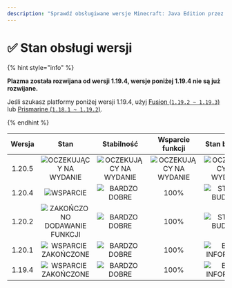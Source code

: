 ```yaml
---
description: "Sprawdź obsługiwane wersje Minecraft: Java Edition przez Plazma."
---
```


# ✅ Stan obsługi wersji

{% hint style="info" %}

**Plazma została rozwijana od wersji 1.19.4, wersje poniżej 1.19.4 nie są już rozwijane.**

Jeśli szukasz platformy poniżej wersji 1.19.4, użyj [Fusion (`1.19.2 ~ 1.19.3`)](https://github.com/RuinedTechnologyUnify/Fusion) lub [Prismarine (`1.18.1 ~ 1.19.2`)](https://github.com/PrismarineTeam/Prismarine).

{% endhint %}

[wtr]: https://img.shields.io/badge/릴리스%20대기중-szary?style=for-the-badge

[atv]: https://img.shields.io/badge/WSPARCIE-success?style=for-the-badge

[mtn]: https://img.shields.io/badge/ZAKOŃCZONO%20DODAWANIE%20FUNKCJI-blue?style=for-the-badge

[eol]: https://img.shields.io/badge/WSPARCIE%20ZAKOŃCZONE-red?style=for-the-badge

[nul]: https://img.shields.io/badge/BRAK%20INFORMACJI-gray?style=for-the-badge

[vgd]: https://img.shields.io/badge/BARDZO%20DOBRE-blue?style=for-the-badge

[100]: https://img.shields.io/badge/100%25-blue?style=for-the-badge

| Wersja |                 Stan                 |           Stabilność          |        Wsparcie funkcji       |          Stan budowy          |
| :----: | :----------------------------------: | :---------------------------: | :---------------------------: | :---------------------------: |
| 1.20.5 |     ![OCZEKUJĄCY NA WYDANIE][wtr]    | ![OCZEKUJĄCY NA WYDANIE][wtr] | ![OCZEKUJĄCY NA WYDANIE][wtr] | ![OCZEKUJĄCY NA WYDANIE][wtr] |
| 1.20.4 |           ![WSPARCIE][atv]           |      ![BARDZO DOBRE][vgd]     |              100%             |     ![STATUS BUDOWY][204]     |
| 1.20.2 | ![ZAKOŃCZONO DODAWANIE FUNKCJI][mtn] |      ![BARDZO DOBRE][vgd]     |              100%             |     ![STATUS BUDOWY][202]     |
| 1.20.1 |      ![WSPARCIE ZAKOŃCZONE][eol]     |      ![BARDZO DOBRE][vgd]     |              100%             |    ![BRAK INFORMACJI][nul]    |
| 1.19.4 |      ![WSPARCIE ZAKOŃCZONE][eol]     |      ![BARDZO DOBRE][vgd]     |              100%             |    ![BRAK INFORMACJI][nul]    |

[204]: https://img.shields.io/github/actions/workflow/status/PlazmaMC/Plazma/release.yml?style=for-the-badge&label=%20&branch=ver/1.20.4

[202]: https://img.shields.io/github/actions/workflow/status/PlazmaMC/Plazma/release.yml?style=for-the-badge&label=%20&branch=ver/1.20.2

<!--

https://api.plazmamc.org/v1/badge/<bit>/<str>
- bit: RGB (Boolean, ...)
    - EX) 110 -> Yellow / 001 -> Blue / 000 -> Grey
    000 001 010 011 100 101 110 111

[wtr]: https://api.plazmamc.org/v1/badge/0/릴리스%20대기중

[dev]: https://api.plazmamc.org/v1/badge/1/개발중
[atv]: https://api.plazmamc.org/v1/badge/2/지원중
[mtn]: https://api.plazmamc.org/v1/badge/6/기능%20추가%20종료
[eol]: https://api.plazmamc.org/v1/badge/4/지원%20종료

[ukn]: https://api.plazmamc.org/v1/badge/0/정보%20없음
[vgd]: https://api.plazmamc.org/v1/badge/1/매우%20좋음

|  버전  |          상태          |        안정성        |       기능 지원       |       빌드 상태       |
| :----: | :-------------------: | :------------------: | :------------------: | :------------------: |
| 1.20.5 | ![릴리스 대기중][wtr]  | ![릴리스 대기중][wtr] | ![릴리스 대기중][wtr] | ![릴리스 대기중][wtr] |
| 1.20.4 |    ![지원중][atv]     |   ![매우 좋음][vgd]   |         100%         | [![빌드 상태](https://build.plazmamc.org/1.20.4/sh)](https://build.plazmamc.org/1.20.4/) |
| 1.20.2 | ![기능 추가 종료][mtn] |   ![매우 좋음][vgd]   |         100%        | [![빌드 상태](https://build.plazmamc.org/1.20.2/sh)](https://build.plazmamc.org/1.20.2/) |
| 1.20.1 |   ![지원 종료][eol]    |   ![매우 좋음][vgd]  |         100%         |   ![빌드 상태][ukn]   |
| 1.19.4 |   ![지원 종료][eol]    |   ![매우 좋음][vgd]  |         100%         |   ![빌드 상태][ukn]   |
-->
